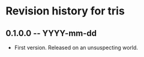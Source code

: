 # Revision history for tris

## 0.1.0.0  -- YYYY-mm-dd

* First version. Released on an unsuspecting world.
